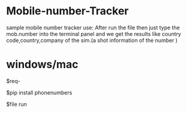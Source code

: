 # Mobile-number-Tracker

sample mobile number tracker 
use: After run the file then just type the mob.number into the terminal panel and we get the results like country code,country,company of the sim.(a shot information of the number )

# windows/mac
$req-

$pip install phonenumbers

$file run
